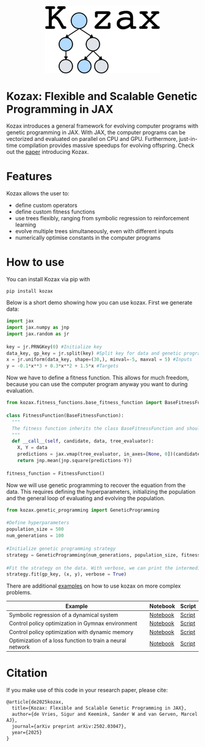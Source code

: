 <div align="center">
  <img src="figures/logo.png" width="300">
</div>

# Kozax: Flexible and Scalable Genetic Programming in JAX
Kozax introduces a general framework for evolving computer programs with genetic programming in JAX. With JAX, the computer programs can be vectorized and evaluated on parallel on CPU and GPU. Furthermore, just-in-time compilation provides massive speedups for evolving offspring. Check out the [paper](https://arxiv.org/abs/2502.03047) introducing Kozax.

# Features
Kozax allows the user to:
- define custom operators
- define custom fitness functions
- use trees flexibly, ranging from symbolic regression to reinforcement learning
- evolve multiple trees simultaneously, even with different inputs
- numerically optimise constants in the computer programs

# How to use
You can install Kozax via pip with
```
pip install kozax
```

Below is a short demo showing how you can use kozax. First we generate data:
```python
import jax
import jax.numpy as jnp
import jax.random as jr

key = jr.PRNGKey(0) #Initialize key
data_key, gp_key = jr.split(key) #Split key for data and genetic programming
x = jr.uniform(data_key, shape=(30,), minval=-5, maxval = 5) #Inputs
y = -0.1*x**3 + 0.3*x**2 + 1.5*x #Targets
```

Now we have to define a fitness function. This allows for much freedom, because you can use the computer program anyway you want to during evaluation. 
```python
from kozax.fitness_functions.base_fitness_function import BaseFitnessFunction

class FitnessFunction(BaseFitnessFunction):
  """
  The fitness function inherits the class BaseFitnessFunction and should implement the __call__ function, with the candidate, data and tree_evaluator as inputs. The tree_evaluator is used to compute the value of the candidate for each input. jax.vmap is used to vectorize the evaluation of the candidate over the inputs. The candidate's predictions are used to compute the fitness value with the mean squared error.
  """
  def __call__(self, candidate, data, tree_evaluator):
    X, Y = data
    predictions = jax.vmap(tree_evaluator, in_axes=[None, 0])(candidate, X)
    return jnp.mean(jnp.square(predictions-Y))

fitness_function = FitnessFunction()
```

Now we will use genetic programming to recover the equation from the data. This requires defining the hyperparameters, initializing the population and the general loop of evaluating and evolving the population.
```python
from kozax.genetic_programming import GeneticProgramming

#Define hyperparameters
population_size = 500
num_generations = 100

#Initialize genetic programming strategy
strategy = GeneticProgramming(num_generations, population_size, fitness_function)

#Fit the strategy on the data. With verbose, we can print the intermediate solutions.
strategy.fit(gp_key, (x, y), verbose = True)
```

There are additional [examples](https://github.com/sdevries0/kozax/tree/main/examples) on how to use kozax on more complex problems.

|Example|Notebook|Script|
|---|---|---|
|Symbolic regression of a dynamical system|[Notebook](examples/example_notebooks/symbolic_regression_dynamical_system.ipynb)|[Script](examples/example_scripts/symbolic_regression_dynamical_system.py)|
|Control policy optimization in Gymnax environment|[Notebook](examples/example_notebooks/control_policy_optimization.ipynb)|[Script](examples/example_scripts/control_policy_optimization.py)|
|Control policy optimization with dynamic memory|[Notebook](examples/example_notebooks/control_policy_optimization_with_memory.ipynb)|[Script](examples/example_scripts/control_policy_optimization_with_memory.py)|
|Optimization of a loss function to train a neural network|[Notebook](examples/example_notebooks/objective_function_optimization.ipynb)|[Script](examples/example_scripts/objective_function_optimization.py)|


# Citation
If you make use of this code in your research paper, please cite:
```
@article{de2025kozax,
  title={Kozax: Flexible and Scalable Genetic Programming in JAX},
  author={de Vries, Sigur and Keemink, Sander W and van Gerven, Marcel AJ},
  journal={arXiv preprint arXiv:2502.03047},
  year={2025}
}
```
